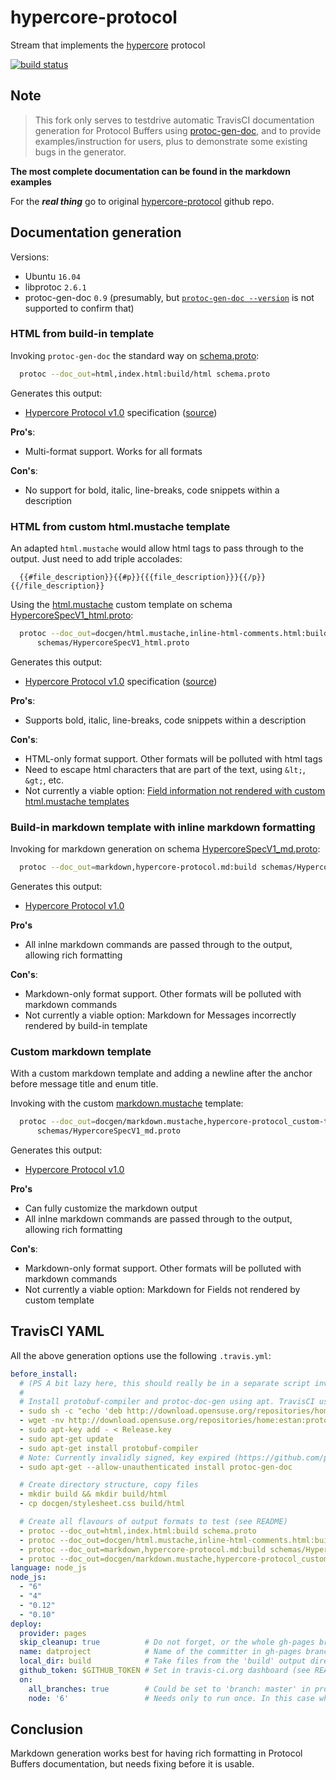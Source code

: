 # hypercore-protocol

Stream that implements the [hypercore](https://github.com/mafintosh/hypercore) protocol

[![build status](https://travis-ci.org/aschrijver/hypercore-protocol.svg?branch=master)](https://travis-ci.org/aschrijver/hypercore-protocol)

## Note

> This fork only serves to testdrive automatic TravisCI documentation generation for Protocol Buffers 
using [protoc-gen-doc](https://github.com/pseudomuto/protoc-gen-doc), and to provide examples/instruction for users, 
plus to demonstrate some existing bugs in the generator.

**The most complete documentation can be found in the markdown examples**

For the **_real thing_** go to original [hypercore-protocol](https://github.com/mafintosh/hypercore-protocol) github repo.

## Documentation generation

Versions:

- Ubuntu `16.04`
- libprotoc `2.6.1`
- protoc-gen-doc `0.9` (presumably, but [`protoc-gen-doc --version`](https://github.com/pseudomuto/protoc-gen-doc/issues/299) is not supported to confirm that)


### HTML from build-in template

Invoking `protoc-gen-doc` the standard way on [schema.proto](schema.proto):
```sh
  protoc --doc_out=html,index.html:build/html schema.proto
```

Generates this output:
- [Hypercore Protocol v1.0](https://aschrijver.github.io/hypercore-protocol/) specification ([source](https://github.com/aschrijver/hypercore-protocol/blob/gh-pages/index.html))

**Pro's**:
- Multi-format support. Works for all formats

**Con's**:
- No support for bold, italic, line-breaks, code snippets within a description

### HTML from custom html.mustache template

An adapted `html.mustache` would allow html tags to pass through to the output. Just need to add triple accolades:
```
  {{#file_description}}{{#p}}{{{file_description}}}{{/p}}{{/file_description}}
```

Using the [html.mustache](docgen/html.mustache) custom template on schema [HypercoreSpecV1_html.proto](schemas/HypercoreSpecV1_html.proto):
```sh
  protoc --doc_out=docgen/html.mustache,inline-html-comments.html:build/html \
      schemas/HypercoreSpecV1_html.proto
```

Generates this output:
- [Hypercore Protocol v1.0](https://aschrijver.github.io/hypercore-protocol/html/inline-html-comments.html) specification ([source](https://github.com/aschrijver/hypercore-protocol/blob/gh-pages/html/inline-html-comments.html))

**Pro's**:
- Supports bold, italic, line-breaks, code snippets within a description

**Con's**:
- HTML-only format support. Other formats will be polluted with html tags
- Need to escape html characters that are part of the text, using `&lt;`, `&gt;`, etc.
- Not currently a viable option: [Field information not rendered with custom html.mustache templates](https://github.com/pseudomuto/protoc-gen-doc/issues/300)

### Build-in markdown template with inline markdown formatting

Invoking for markdown generation on schema [HypercoreSpecV1_md.proto](schemas/HypercoreSpecV1_md.proto):
```sh
  protoc --doc_out=markdown,hypercore-protocol.md:build schemas/HypercoreSpecV1_md.proto
```

Generates this output:
- [Hypercore Protocol v1.0](https://github.com/aschrijver/hypercore-protocol/blob/gh-pages/hypercore-protocol.md)

**Pro's**
- All inlne markdown commands are passed through to the output, allowing rich formatting

**Con's**:
- Markdown-only format support. Other formats will be polluted with markdown commands
- Not currently a viable option: Markdown for Messages incorrectly rendered by build-in template

### Custom markdown template

With a custom markdown template and adding a newline after the anchor before message title and enum title.

Invoking with the custom [markdown.mustache](docgen/markdown.mustache) template:
```sh
  protoc --doc_out=docgen/markdown.mustache,hypercore-protocol_custom-template.md:build \
      schemas/HypercoreSpecV1_md.proto
```

Generates this output:
- [Hypercore Protocol v1.0](https://github.com/aschrijver/hypercore-protocol/blob/gh-pages/hypercore-protocol_custom-template.md)

**Pro's**
- Can fully customize the markdown output
- All inlne markdown commands are passed through to the output, allowing rich formatting

**Con's**:
- Markdown-only format support. Other formats will be polluted with markdown commands
- Not currently a viable option: Markdown for Fields not rendered by custom template

## TravisCI YAML

All the above generation options use the following `.travis.yml`:

```yaml
before_install:
  # (PS A bit lazy here, this should really be in a separate script invoked from the yaml)
  #
  # Install protobuf-compiler and protoc-doc-gen using apt. TravisCI uses Ubuntu 14.04 by default.
  - sudo sh -c "echo 'deb http://download.opensuse.org/repositories/home:/estan:/protoc-gen-doc/xUbuntu_14.04/ /' > /etc/apt/sources.list.d/protoc-gen-doc.list"
  - wget -nv http://download.opensuse.org/repositories/home:estan:protoc-gen-doc/xUbuntu_14.04/Release.key -O Release.key
  - sudo apt-key add - < Release.key
  - sudo apt-get update
  - sudo apt-get install protobuf-compiler
  # Note: Currently invalidly signed, key expired (https://github.com/pseudomuto/protoc-gen-doc/issues/295)
  - sudo apt-get --allow-unauthenticated install protoc-gen-doc

  # Create directory structure, copy files
  - mkdir build && mkdir build/html
  - cp docgen/stylesheet.css build/html

  # Create all flavours of output formats to test (see README)
  - protoc --doc_out=html,index.html:build schema.proto
  - protoc --doc_out=docgen/html.mustache,inline-html-comments.html:build/html schemas/HypercoreSpecV1_html.proto
  - protoc --doc_out=markdown,hypercore-protocol.md:build schemas/HypercoreSpecV1_md.proto
  - protoc --doc_out=docgen/markdown.mustache,hypercore-protocol_custom-template.md:build schemas/HypercoreSpecV1_md.proto
language: node_js
node_js:
  - "6"
  - "4"
  - "0.12"
  - "0.10"
deploy:
  provider: pages
  skip_cleanup: true          # Do not forget, or the whole gh-pages branch is cleaned
  name: datproject            # Name of the committer in gh-pages branch
  local_dir: build            # Take files from the 'build' output directory
  github_token: $GITHUB_TOKEN # Set in travis-ci.org dashboard (see README)
  on:
    all_branches: true        # Could be set to 'branch: master' in production
    node: '6'                 # Needs only to run once. In this case when Node 6 tests have passed
```

## Conclusion

Markdown generation works best for having rich formatting in Protocol Buffers documentation, 
but needs fixing before it is usable.